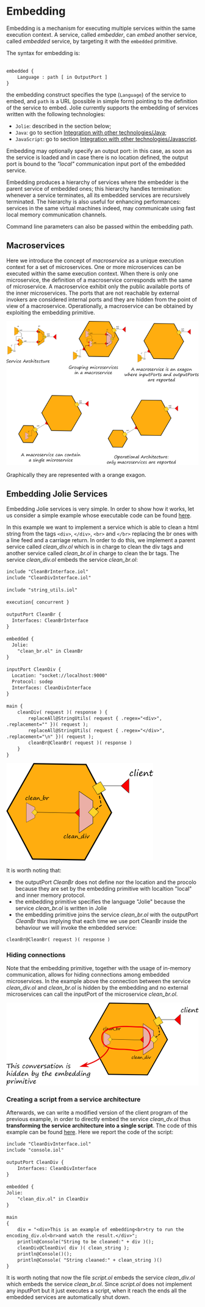 # Embedding

Embedding is a mechanism for executing multiple services within the same execution context. A service, called _embedder_, can _embed_ another service, called _embedded_ service, by targeting it with the `embedded` primitive.

The syntax for embedding is:

```text

embedded {
    Language : path [ in OutputPort ]
}
```

the embedding construct specifies the type \(`Language`\) of the service to embed, and `path` is a URL \(possible in simple form\) pointing to the definition of the service to embed. Jolie currently supports the embedding of services written with the following technologies: 

* `Jolie`: described in the section below;
* `Java`: go to section [Integration with other technologies/Java](../technology-integration/javaservices.md);
* `JavaScript`: go to section [Integration with other technologies/Javascript](../technology-integration/javascript.md).

Embedding may optionally specify an output port: in this case, as soon as the service is loaded and in case there is no location defined, the output port is bound to the _"local"_ communication input port of the embedded service. 

Embedding produces a hierarchy of services where the embedder is the parent service of embedded ones; this hierarchy handles termination: whenever a service terminates, all its embedded services are recursively terminated. The hierarchy is also useful for enhancing performances: services in the same virtual machines indeed, may communicate using fast local memory communication channels.

Command line parameters can also be passed within the embedding path. 

## Macroservices
Here we introduce the concept of _macroservice_ as a unique execution context for a set of microservices. One or more microservices can be executed within the same execution context. When there is only one microservice, the definition of a macroservice corresponds with the same of microservice. A macroservice exhibit only the public available ports of the inner microservices. The ports that are not reachable by external invokers are considered internal ports and they are hidden from the point of view of a macroservice. Operationally, a macroservice can be obtained by exploiting the embedding primitive.

![](../.gitbook/assets/macroservices.png)

Graphically they are represented with a orange exagon.

## Embedding Jolie Services

Embedding Jolie services is very simple. In order to show how it works, let us consider a simple example whose executable code can be found [here](https://github.com/jolie/examples/tree/master/04_architectural_composition/01_embedding_jolie/01_embedding). 

In this example we want to implement a service which is able to clean a html string from the tags `<div>`,  `</div>`, `<br>` and `</br>` replacing the br ones with a line feed and a carriage return. In order to do this, we implement a parent service called _clean_div.ol_ which is in charge to clean the div tags and another service called _clean_br.ol_ in charge to clean the br tags. The service _clean_div.ol_ embeds the service _clean_br.ol_:

```jolie
include "CleanBrInterface.iol"
include "CleanDivInterface.iol"

include "string_utils.iol"

execution{ concurrent }

outputPort CleanBr {
  Interfaces: CleanBrInterface
}

embedded {
  Jolie:
    "clean_br.ol" in CleanBr
}

inputPort CleanDiv {
  Location: "socket://localhost:9000"
  Protocol: sodep
  Interfaces: CleanDivInterface
}

main {
    cleanDiv( request )( response ) {
        replaceAll@StringUtils( request { .regex="<div>", .replacement="" })( request );
        replaceAll@StringUtils( request { .regex="</div>", .replacement="\n" })( request );
        cleanBr@CleanBr( request )( response )
    }
}

```
![](../.gitbook/assets/embedding.png)

It is worth noting that:
* the outputPort _CleanBr_ does not define nor the location and the procolo because they are set by the embedding primitive with localtion "local" and inner memory protocol.
* the embedding primitive specifies the language "Jolie" because the service _clean_br.ol_ is written in Jolie
* the embedding primitive joins the service _clean_br.ol_ with the outputPort _CleanBr_ thus implying that each time we use port CleanBr inside the behaviour we will invoke the embedded service:

```jolie
cleanBr@CleanBr( request )( response )
```

### Hiding connections

Note that the embedding primitive, together with the usage of in-memory communication, allows for hiding connections among embedded microservices. In the example above the connection between the service _clean_div.ol_ and _clean_br.ol_ is hidden by the embedding and no external microservices can call the inputPort of the microservice _clean_br.ol_. 

![](../.gitbook/assets/embedding_2.png)

### Creating a script from a service architecture

Afterwards, we can write a modified version of the client program of the previous example, in order to directly embed the service _clean_dv.ol_ thus **transforming the service architecture into a single script**. The code of this example can be found [here](https://github.com/jolie/examples/tree/master/04_architectural_composition/01_embedding_jolie/02_script). Here we report the code of the script:

```text
include "CleanDivInterface.iol"
include "console.iol"

outputPort CleanDiv {
	Interfaces: CleanDivInterface
}

embedded {
Jolie:
	"clean_div.ol" in CleanDiv
}

main
{
	div = "<div>This is an example of embedding<br>try to run the encoding_div.ol<br>and watch the result.</div>";
	println@Console("String to be cleaned:" + div )();
	cleanDiv@CleanDiv( div )( clean_string );
	println@Console()();
	println@Console( "String cleaned:" + clean_string )()
}

```

It is worth noting that now the file _script.ol_ embeds the service _clean_div.ol_ which embeds the service _clean_br.ol_. Since _script.ol_ does not implement any inputPort but it just executes a script, when it reach the ends all the embedded services are automatically shut down.



